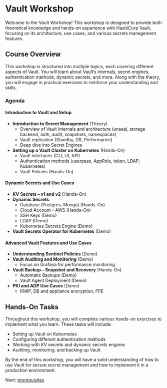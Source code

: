 # Vault Workshop

Welcome to the Vault Workshop! This workshop is designed to provide both theoretical knowledge and hands-on experience with HashiCorp Vault, focusing on its architecture, use cases, and various secrets management features.

## Course Overview

This workshop is structured into multiple topics, each covering different aspects of Vault. You will learn about Vault’s internals, secret engines, authentication methods, dynamic secrets, and more. Along with the theory, you will engage in practical exercises to reinforce your understanding and skills.

### Agenda

#### Introduction to Vault and Setup
- **Introduction to Secret Management** (Theory)
  - Overview of Vault internals and architecture (unseal, storage backend, auth, audit, snapshots, namespaces)
  - Vault replication (Standby, DR, Performance)
  - Deep dive into Secret Engines
- **Setting up a Vault Cluster on Kubernetes** (Hands-On)
  - Vault interfaces (CLI, UI, API)
  - Authentication methods (userpass, AppRole, token, LDAP, Kubernetes)
  - Vault Policies (Hands-On)

#### Dynamic Secrets and Use Cases
- **KV Secrets – v1 and v2** (Hands-On)
- **Dynamic Secrets**:
  - Database (Postgres, Mongo) (Hands-On)
  - Cloud Account - AWS (Hands-On)
  - SSH Keys (Demo)
  - LDAP (Demo)
  - Kubernetes Secrets Engine (Demo)
- **Vault Secrets Operator for Kubernetes** (Demo)

#### Advanced Vault Features and Use Cases
- **Understanding Sentinel Policies** (Demo)
- **Vault Auditing and Monitoring** (Demo)
  - Focus on Grafana for performance monitoring
- **Vault Backup – Snapshot and Recovery** (Hands-On)
  - Automatic Backups (Demo)
  - Vault Agent Deployment (Demo)
- **PKI and ADP Use Cases** (Demo)
  - KMIP, DB and appliance encryption, FPE


## Hands-On Tasks

Throughout this workshop, you will complete various hands-on exercises to implement what you learn. These tasks will include:
- Setting up Vault on Kubernetes
- Configuring different authentication methods
- Working with KV secrets and dynamic secrets engines
- Auditing, monitoring, and backing up Vault


By the end of this workshop, you will have a solid understanding of how to use Vault for secure secret management and how to implement it in a production environment.


Next: [prerequisites](./tasks/00-prerequisites.md)
